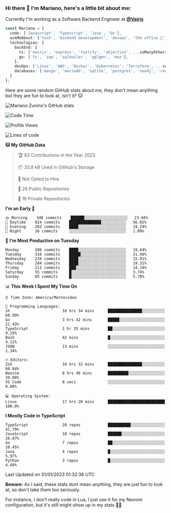 ### Hi there 👋 I'm Mariano, here's a little bit about me:

Currently I'm working as a Software Backend Engineer at [**@Vairix**](https://vairix.com)

```ts
const Mariano = {
  code: ['Javascript', 'Typescript', 'Java', 'Go'],
  askMeAbout: ['tech', 'backend development', 'devops', 'the office 💼'],
  technologies: {
    backEnd: {
      ts: ['nestjs', 'express', 'fastify', 'objection', ...soManyOthersFrameworks],
      go: ['fx', 'zap', 'sqlboiler', 'gqlgen', 'mux'],
    },
    devOps: ['Linux', 'AWS', 'Docker', 'Kubernetes', 'Terraform', ...soManyOthersTools],
    databases: ['mongo', 'mariadb', 'sqlite', 'postgres', 'neo4j', 'redis'],
  }
};
```

Here are some random GitHub stats about me, they don't mean anything but they are fun to look at, isn't it? 🐱

![Mariano Zunino's GitHub stats](https://github-readme-stats.vercel.app/api?username=marianozunino&count_private=true&show_icons=true&theme=radical)

<!--START_SECTION:waka-->
![Code Time](http://img.shields.io/badge/Code%20Time-474%20hrs%202%20mins-blue)

![Profile Views](http://img.shields.io/badge/Profile%20Views-0-blue)

![Lines of code](https://img.shields.io/badge/From%20Hello%20World%20I%27ve%20Written-414%20Thousand%20lines%20of%20code-blue)

**🐱 My GitHub Data** 

> 🏆 83 Contributions in the Year 2023
 > 
> 📦 33.8 kB Used in GitHub's Storage 
 > 
> 🚫 Not Opted to Hire
 > 
> 📜 29 Public Repositories 
 > 
> 🔑 18 Private Repositories  
 > 
**I'm an Early 🐤** 

```text
🌞 Morning    348 commits    ██████░░░░░░░░░░░░░░░░░░░   23.66% 
🌆 Daytime    824 commits    ██████████████░░░░░░░░░░░   56.02% 
🌃 Evening    283 commits    ████░░░░░░░░░░░░░░░░░░░░░   19.24% 
🌙 Night      16 commits     ░░░░░░░░░░░░░░░░░░░░░░░░░   1.09%

```
📅 **I'm Most Productive on Tuesday** 

```text
Monday       286 commits    ████░░░░░░░░░░░░░░░░░░░░░   19.44% 
Tuesday      316 commits    █████░░░░░░░░░░░░░░░░░░░░   21.48% 
Wednesday    234 commits    ████░░░░░░░░░░░░░░░░░░░░░   15.91% 
Thursday     284 commits    ████░░░░░░░░░░░░░░░░░░░░░   19.31% 
Friday       211 commits    ███░░░░░░░░░░░░░░░░░░░░░░   14.34% 
Saturday     55 commits     █░░░░░░░░░░░░░░░░░░░░░░░░   3.74% 
Sunday       85 commits     █░░░░░░░░░░░░░░░░░░░░░░░░   5.78%

```


📊 **This Week I Spent My Time On** 

```text
⌚︎ Time Zone: America/Montevideo

💬 Programming Languages: 
sh                       10 hrs 34 mins      ███████████████░░░░░░░░░░   60.99% 
Go                       3 hrs 42 mins       █████░░░░░░░░░░░░░░░░░░░░   21.43% 
TypeScript               1 hr 35 mins        ██░░░░░░░░░░░░░░░░░░░░░░░   9.19% 
Bash                     42 mins             █░░░░░░░░░░░░░░░░░░░░░░░░   4.12% 
JSON                     13 mins             ░░░░░░░░░░░░░░░░░░░░░░░░░   1.34%

🔥 Editors: 
Zsh                      10 hrs 32 mins      ███████████████░░░░░░░░░░   60.84% 
Neovim                   6 hrs 46 mins       █████████░░░░░░░░░░░░░░░░   39.08% 
VS Code                  0 secs              ░░░░░░░░░░░░░░░░░░░░░░░░░   0.08%

💻 Operating System: 
Linux                    17 hrs 20 mins      █████████████████████████   100.0%

```

**I Mostly Code in TypeScript** 

```text
TypeScript               28 repos            ██████████░░░░░░░░░░░░░░░   41.79% 
JavaScript               18 repos            ██████░░░░░░░░░░░░░░░░░░░   26.87% 
Go                       7 repos             ██░░░░░░░░░░░░░░░░░░░░░░░   10.45% 
Java                     4 repos             █░░░░░░░░░░░░░░░░░░░░░░░░   5.97% 
Python                   3 repos             █░░░░░░░░░░░░░░░░░░░░░░░░   4.48%

```



 Last Updated on 31/01/2023 01:32:36 UTC
<!--END_SECTION:waka-->

**Beware:** As I said, these stats dont mean anything, they are just fun to look at, so don't take them too seriously.

For instance, I don't really code in Lua, I just use it for my Neovim configuration, but it's still might show up in my stats 🤷‍♂️
